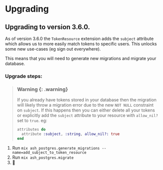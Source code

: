 # Upgrading

## Upgrading to version 3.6.0.

As of version 3.6.0 the `TokenResource` extension adds the `subject` attribute
which allows us to more easily match tokens to specific users.  This unlocks
some new use-cases (eg sign out everywhere).

This means that you will need to generate new migrations and migrate your
database.

### Upgrade steps:

> ### Warning {: .warning}
>
> If you already have tokens stored in your database then the migration will
> likely throw a migration error due to the new `NOT NULL` constraint on
> `subject`.  If this happens then you can either delete all your tokens or
> explicitly add the `subject` attribute to your resource with `allow_nil?` set
> to `true`.  eg:
>
> ```elixir
> attributes do
>   attribute :subject, :string, allow_nil?: true
> end
> ```

1. Run `mix ash_postgres.generate_migrations --name=add_subject_to_token_resource`
2. Run `mix ash_postgres.migrate`
3. 🎉

